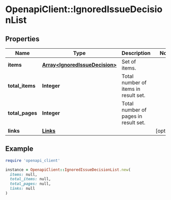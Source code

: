 # OpenapiClient::IgnoredIssueDecisionList

## Properties

| Name | Type | Description | Notes |
| ---- | ---- | ----------- | ----- |
| **items** | [**Array&lt;IgnoredIssueDecision&gt;**](IgnoredIssueDecision.md) | Set of items. |  |
| **total_items** | **Integer** | Total number of items in result set. |  |
| **total_pages** | **Integer** | Total number of pages in result set. |  |
| **links** | [**Links**](Links.md) |  | [optional] |

## Example

```ruby
require 'openapi_client'

instance = OpenapiClient::IgnoredIssueDecisionList.new(
  items: null,
  total_items: null,
  total_pages: null,
  links: null
)
```


